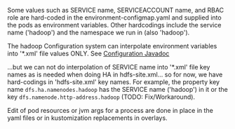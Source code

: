 Some values such as SERVICE name, SERVICEACCOUNT name,
and RBAC role are hard-coded in the environment-configmap.yaml
and supplied into the pods as environment variables. Other
hardcodings include the service name ('hadoop') and the
namespace we run in (also 'hadoop').

The hadoop Configuration system can interpolate environment variables
into '\*.xml' file values ONLY.  See
[Configuration Javadoc](http://hadoop.apache.org/docs/current/api/org/apache/hadoop/conf/Configuration.html)

...but we can not do interpolation of SERVICE name into '\*.xml' file key names
as is needed when doing HA in hdfs-site.xml... so for now, we have
hard-codings in 'hdfs-site.xml' key names.  For example, the property key name
`dfs.ha.namenodes.hadoop` has the SERVICE name ('hadoop') in it or the key
`dfs.namenode.http-address.hadoop` (TODO: Fix/Workaround).

Edit of pod resources or jvm args for a process are
done in place in the yaml files or in kustomization
replacements in overlays.
